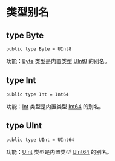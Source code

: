 # 类型别名

## type Byte

```cangjie
public type Byte = UInt8
```

功能：[Byte](core_package_types.md#type-byte) 类型是内置类型 [UInt8](core_package_intrinsics.md#uint8) 的别名。

## type Int

```cangjie
public type Int = Int64
```

功能：[Int](core_package_types.md#type-int) 类型是内置类型 [Int64](core_package_intrinsics.md#int64) 的别名。

## type UInt

```cangjie
public type UInt = UInt64
```

功能：[UInt](core_package_types.md#type-uint) 类型是内置类型 [UInt64](core_package_intrinsics.md#uint64) 的别名。
